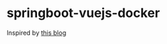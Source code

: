 # springboot-vuejs-docker
Inspired by [this blog](https://randyyaj.github.io/post/20161129_vue_spring/)

